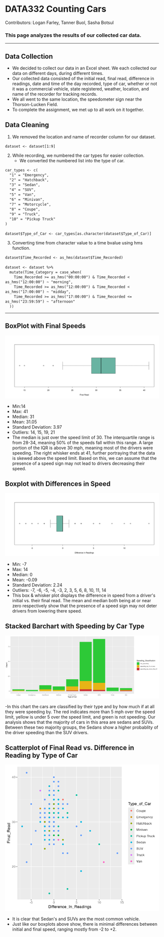 # DATA332 Counting Cars
<p> Contributors: Logan Farley, Tanner Buol, Sasha Botsul</p>

### This page analyzes the results of our collected car data. 

---
## Data Collection
- We decided to collect our data in an Excel sheet. We each collected our data on different days, during different times.
- Our collected data consisted of the initial read, final read, difference in readings, date and time of the day recorded, type of car, whether or not it was a commercial vehicle, state registered, weather, location, and name of the recorder for tracking records.
- We all went to the same location, the speedometer sign near the Thorson-Lucken Field.
- To complete the assignment, we met up to all work on it together. 

## Data Cleaning
1.  We removed the location and name of recorder column for our dataset.
```
dataset <- dataset[1:9]
```
2. While recording, we numbered the car types for easier collection.
   - We converted the numbered list into the type of car.
```
car_types <- c(
  "1" = "Emergency",
  "2" = "Hatchback",
  "3" = "Sedan",
  "4" = "SUV",
  "5" = "Van",
  "6" = "Minivan",
  "7" = "Motorcycle",
  "8" = "Coupe",
  "9" = "Truck",
  "10" = "Pickup Truck"
)

dataset$Type_of_Car <- car_types[as.character(dataset$Type_of_Car)]
```
3. Converting time from character value to a time bvalue using hms function.
```
dataset$Time_Recorded <- as_hms(dataset$Time_Recorded)

dataset <- dataset %>%
  mutate(Time_Category = case_when(
    Time_Recorded >= as_hms("00:00:00") & Time_Recorded < as_hms("12:00:00") ~ "morning",
    Time_Recorded >= as_hms("12:00:00") & Time_Recorded < as_hms("17:00:00") ~ "midday",
    Time_Recorded >= as_hms("17:00:00") & Time_Recorded <= as_hms("23:59:59") ~ "afternoon"
  ))
```
---
## BoxPlot with Final Speeds
<img src= 'Images/final_read_box.png'>

- Min:14
- Max: 41
- Median: 31
- Mean: 31.05
- Standard Deviation: 3.97
- Outliers: 14, 15, 19, 21
- The median is just over the speed limit of 30. The interquartile range is from 28-34, meaning 50% of the speeds fall within this range. A large portion of the IQR is above 30 mph, meaning most of the drivers were speeding. The right whisker ends at 41, further portraying that the data is skewed above the speed limit. Based on this, we can assume that the presence of a speed sign may not lead to drivers decreasing their speed.
  
## Boxplot with Differences in Speed
<img src= 'Images/difference_boxplot.png'>

- Min: -7
- Max: 14
- Median: 0
- Mean: -0.09
- Standard Deviation: 2.24
- Outliers: -7, -6, -5, -4, -3, 2, 3, 5, 6, 8, 10, 11, 14
- This box & whisker plot displays the difference in speed from a driver's initial vs. their final read. The mean and median both being at or near zero respectively show that the presence of a speed sign may not deter drivers from lowering there speed.

## Stacked Barchart with Speeding by Car Type
<img src= 'Images/speeding_by_car.png'>

-In this chart the cars are classified by their type and by how much if at all they were speeding by. The red indicates more than 5 mph over the speed limit, yellow is under 5 over the speed limit, and green is not speeding. Our analysis shows that the majority of cars in this area are sedans and SUVs. Between these two majority groups, the Sedans show a higher probablity of the driver speeding than the SUV drivers.

## Scatterplot of Final Read vs. Difference in Reading by Type of Car
<img src= 'Images/scatterplot.png'>

- It is clear that Sedan's and SUVs are the most common vehicle.
- Just like our boxplots above show, there is minimal differences between initial and final speed, ranging mostly from -2 to +2. 



